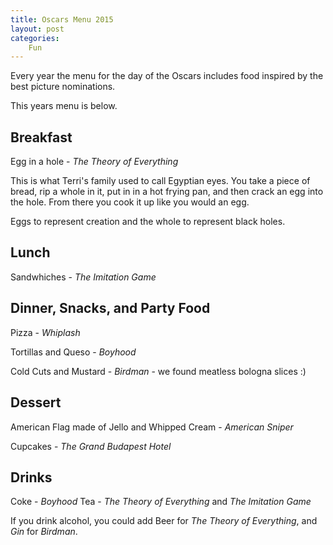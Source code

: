 ```yaml
---
title: Oscars Menu 2015
layout: post
categories:
    Fun
---
```

Every year the menu for the day of the Oscars includes food inspired by the best picture nominations.

This years menu is below.

## Breakfast

Egg in a hole - _The Theory of Everything_

This is what Terri's family used to call Egyptian eyes. You take a piece of bread, rip a whole in it, put in in a hot frying pan, and then crack an egg into the hole. From there you cook it up like you would an egg.

Eggs to represent creation and the whole to represent black holes.

## Lunch

Sandwhiches - _The Imitation Game_

## Dinner, Snacks, and Party Food

Pizza - _Whiplash_

Tortillas and Queso - _Boyhood_

Cold Cuts and Mustard - _Birdman_ - we found meatless bologna slices :)

## Dessert 

American Flag made of Jello and Whipped Cream - _American Sniper_

Cupcakes - _The Grand Budapest Hotel_

## Drinks

Coke - _Boyhood_
Tea - _The Theory of Everything_ and _The Imitation Game_

If you drink alcohol, you could add Beer for _The Theory of Everything_, and _Gin_ for _Birdman_.
